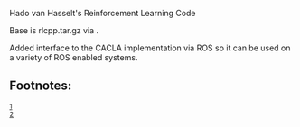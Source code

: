 Hado van Hasselt's Reinforcement Learning Code

Base is rlcpp.tar.gz via .

Added interface to the CACLA implementation via ROS so it can be used on a variety of ROS enabled systems.
<div id="footnotes">
<h2 class="footnotes">Footnotes: </h2>
<div id="text-footnotes">

<div class="footdef"><sup><a id="fn.1" name="fn.1" class="footnum" href="#fnr.1">1</a></sup> <http://webdocs.cs.ualberta.ca/~vanhasse/rlcpp.tar.gz></div>

<div class="footdef"><sup><a id="fn.2" name="fn.2" class="footnum" href="#fnr.2">2</a></sup> <http://webdocs.cs.ualberta.ca/~vanhasse/code.html></div>


</div>
</div>
